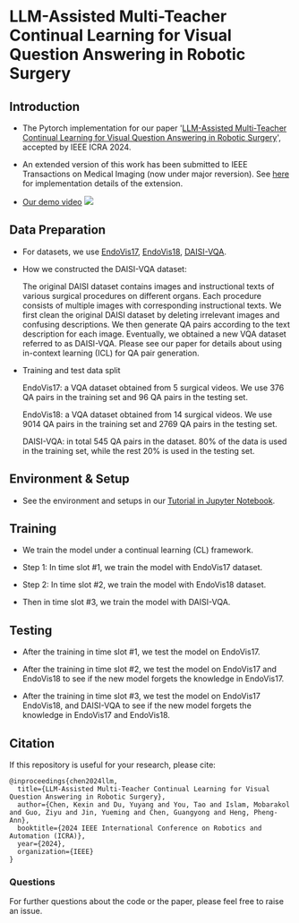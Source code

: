 # LLM-Assisted Multi-Teacher Continual Learning for Visual Question Answering in Robotic Surgery

## Introduction
* The Pytorch implementation for our paper '[LLM-Assisted Multi-Teacher Continual Learning for Visual Question Answering in Robotic Surgery](https://arxiv.org/abs/2402.16664)', accepted by IEEE ICRA 2024.
* An extended version of this work has been submitted to IEEE Transactions on Medical Imaging (now under major reversion). See [here](https://github.com/yuyangdu01/LLM4VQA_CL_TMI) for implementation details of the extension.

* [Our demo video](https://youtu.be/sSCRLyY355c)
[![](https://i.ytimg.com/vi/sSCRLyY355c/maxresdefault.jpg)](https://youtu.be/sSCRLyY355c "")


## Data Preparation
* For datasets, we use [EndoVis17](https://arxiv.org/abs/2305.11692), [EndoVis18](https://arxiv.org/abs/2206.11053), [DAISI-VQA](DAISI_VQA). 

* How we constructed the DAISI-VQA dataset:

  The original DAISI dataset contains images and instructional texts of various surgical procedures on different organs. Each procedure consists of multiple images with corresponding instructional texts. We first clean the original DAISI dataset by deleting irrelevant images and confusing descriptions. We then generate QA pairs according to the text description for each image. Eventually, we obtained a new VQA dataset referred to as DAISI-VQA. Please see our paper for details about using in-context learning (ICL) for QA pair generation.

* Training and test data split

   EndoVis17: a VQA dataset obtained from 5 surgical videos. We use 376 QA pairs in the training set and 96 QA pairs in the testing set.
  
   EndoVis18: a VQA dataset obtained from 14 surgical videos. We use 9014 QA pairs in the training set and 2769 QA pairs in the testing set.
  
   DAISI-VQA: in total 545 QA pairs in the dataset. 80% of the data is used in the training set, while the rest 20% is used in the testing set.

## Environment & Setup
* See the environment and setups in our [Tutorial in Jupyter Notebook](t4_code/OurMethod_GitHub_OpenSource.ipynb).
  
## Training
* We train the model under a continual learning (CL) framework.

* Step 1: In time slot #1, we train the model with EndoVis17 dataset.

* Step 2: In time slot #2, we train the model with EndoVis18 dataset.
  
* Then in time slot #3, we train the model with DAISI-VQA.

## Testing
* After the training in time slot #1, we test the model on EndoVis17.

* After the training in time slot #2, we test the model on EndoVis17 and EndoVis18 to see if the new model forgets the knowledge in EndoVis17.

* After the training in time slot #3, we test the model on EndoVis17 EndoVis18, and DAISI-VQA to see if the new model forgets the knowledge in EndoVis17 and EndoVis18.


## Citation
If this repository is useful for your research, please cite:
```
@inproceedings{chen2024llm,
  title={LLM-Assisted Multi-Teacher Continual Learning for Visual Question Answering in Robotic Surgery},
  author={Chen, Kexin and Du, Yuyang and You, Tao and Islam, Mobarakol and Guo, Ziyu and Jin, Yueming and Chen, Guangyong and Heng, Pheng-Ann},
  booktitle={2024 IEEE International Conference on Robotics and Automation (ICRA)},
  year={2024},
  organization={IEEE}
}
```
### Questions
For further questions about the code or the paper, please feel free to raise an issue.

